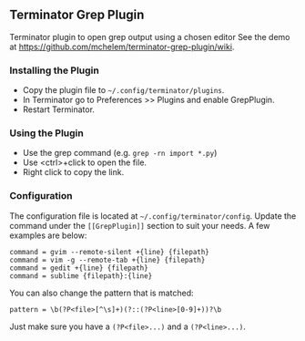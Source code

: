 Terminator Grep Plugin
----------------------
Terminator plugin to open grep output using a chosen editor
See the demo at https://github.com/mchelem/terminator-grep-plugin/wiki.


### Installing the Plugin ###
* Copy the plugin file to `~/.config/terminator/plugins`.
* In Terminator go to Preferences >> Plugins and enable GrepPlugin.
* Restart Terminator.


### Using the Plugin ###
- Use the grep command (e.g. <code>grep -rn import *.py</code>)
- Use &lt;ctrl&gt;+click to open the file.
- Right click to copy the link.


### Configuration ###
The configuration file is located at `~/.config/terminator/config`. Update
the command under the `[[GrepPlugin]]` section to suit your needs. A few
examples are below:

    command = gvim --remote-silent +{line} {filepath}
    command = vim -g --remote-tab +{line} {filepath}
    command = gedit +{line} {filepath}
    command = sublime {filepath}:{line}

You can also change the pattern that is matched:

    pattern = \b(?P<file>[^\s]+)(?::(?P<line>[0-9]+))?\b

Just make sure you have a `(?P<file>...)` and a `(?P<line>...)`.
